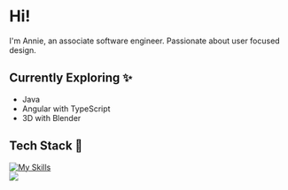 # Hi! 
I'm Annie, an associate software engineer. Passionate about user focused design.  

## Currently Exploring ✨
- Java
- Angular with TypeScript
- 3D with Blender
## Tech Stack 🍂
[![My Skills](https://skillicons.dev/icons?i=git,github,html,css,scss,angular,typescript,cs,dotnet,java,&perline=5)](https://skillicons.dev)  
  <a href="https://github.com/AnnieOhlen/github-readme-stats">
    <img src="https://github-readme-stats.vercel.app/api/top-langs/?username=AnnieOhlen&layout=compact&langs_count=10&theme=cobalt" />
  </a>
